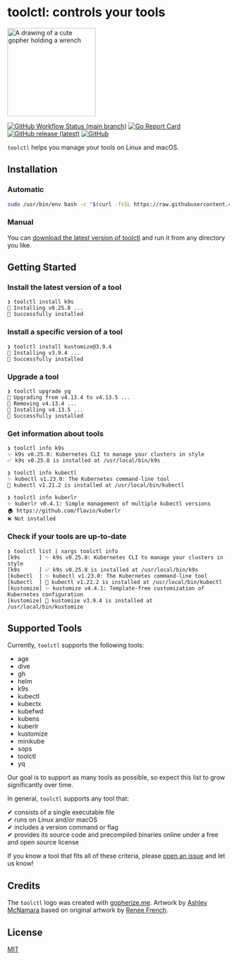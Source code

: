 # toolctl: controls your tools

<img src="https://user-images.githubusercontent.com/547220/146074557-339fc1e4-f83e-4cbb-b885-74cb6b52fd46.png" width="200px" alt="A drawing of a cute gopher holding a wrench">

[![GitHub Workflow Status (main branch)](https://img.shields.io/github/workflow/status/toolctl/toolctl/CI/main)](https://github.com/toolctl/toolctl/actions?query=branch%3Amain)
[![Go Report Card](https://goreportcard.com/badge/github.com/toolctl/toolctl)](https://goreportcard.com/report/github.com/toolctl/toolctl)
[![GitHub release (latest)](https://img.shields.io/github/v/release/toolctl/toolctl)](https://github.com/toolctl/toolctl/releases/latest)
[![GitHub](https://img.shields.io/github/license/toolctl/toolctl)](LICENSE)

`toolctl` helps you manage your tools on Linux and macOS.

## Installation

### Automatic

```bash
sudo /usr/bin/env bash -c "$(curl -fsSL https://raw.githubusercontent.com/toolctl/install/main/install)"
```

### Manual

You can [download the latest version of toolctl](https://github.com/toolctl/toolctl/releases/latest) and run it from any directory you like.

## Getting Started

### Install the latest version of a tool

```text
❯ toolctl install k9s
👷 Installing v0.25.8 ...
🎉 Successfully installed
```

### Install a specific version of a tool

```text
❯ toolctl install kustomize@3.9.4
👷 Installing v3.9.4 ...
🎉 Successfully installed
```

### Upgrade a tool

```text
❯ toolctl upgrade yq
👷 Upgrading from v4.13.4 to v4.13.5 ...
👷 Removing v4.13.4 ...
👷 Installing v4.13.5 ...
🎉 Successfully installed
```

### Get information about tools

```text
❯ toolctl info k9s
✨ k9s v0.25.8: Kubernetes CLI to manage your clusters in style
✅ k9s v0.25.8 is installed at /usr/local/bin/k9s

❯ toolctl info kubectl
✨ kubectl v1.23.0: The Kubernetes command-line tool
🔄 kubectl v1.21.2 is installed at /usr/local/bin/kubectl

❯ toolctl info kuberlr
✨ kuberlr v0.4.1: Simple management of multiple kubectl versions
🏠 https://github.com/flavio/kuberlr
❌ Not installed
```

### Check if your tools are up-to-date

```text
❯ toolctl list | xargs toolctl info
[k9s      ] ✨ k9s v0.25.8: Kubernetes CLI to manage your clusters in style
[k9s      ] ✅ k9s v0.25.8 is installed at /usr/local/bin/k9s
[kubectl  ] ✨ kubectl v1.23.0: The Kubernetes command-line tool
[kubectl  ] 🔄 kubectl v1.21.2 is installed at /usr/local/bin/kubectl
[kustomize] ✨ kustomize v4.4.1: Template-free customization of Kubernetes configuration
[kustomize] 🔄 kustomize v3.9.4 is installed at /usr/local/bin/kustomize
```

## Supported Tools

Currently, `toolctl` supports the following tools:

- age
- dive
- gh
- helm
- k9s
- kubectl
- kubectx
- kubefwd
- kubens
- kuberlr
- kustomize
- minikube
- sops
- toolctl
- yq

Our goal is to support as many tools as possible, so expect this list to grow significantly over time.

In general, `toolctl` supports any tool that:

✔ consists of a single executable file\
✔ runs on Linux and/or macOS\
✔ includes a version command or flag\
✔ provides its source code and precompiled binaries online under a free and open source license

If you know a tool that fits all of these criteria, please [open an issue](https://github.com/toolctl/toolctl/issues/new) and let us know!

## Credits

The `toolctl` logo was created with [gopherize.me](https://gopherize.me/).
Artwork by [Ashley McNamara](https://twitter.com/ashleymcnamara) based on original artwork by [Renee French](https://reneefrench.blogspot.co.uk/).

## License

[MIT](LICENSE)
